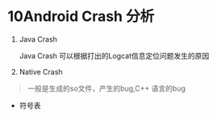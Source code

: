 # 10Android Crash 分析

1. Java Crash

   Java Crash 可以根据打出的Logcat信息定位问题发生的原因

2. Native Crash

> 一般是生成的so文件，产生的bug,C++ 语言的bug

* 符号表
